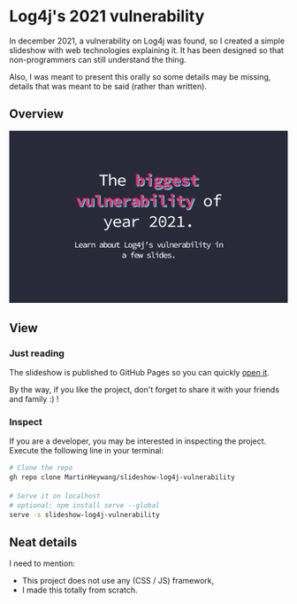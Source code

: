 # Log4j's 2021 vulnerability

In december 2021, a vulnerability on Log4j was found, so I created a simple slideshow with web
technologies explaining it. It has been designed so that non-programmers can still understand the thing.

Also, I was meant to present this orally so some details may be missing, details that was meant to be
said (rather than written).

## Overview

![First slide of the slideshow](./open-graph-preview.png)

## View

### Just reading

The slideshow is published to GitHub Pages so you can quickly
[open it](https://MartinHeywang.github.io/slideshow-log4j-vulnerability).

By the way, if you like the project, don't forget to share it with your friends and family :) !

### Inspect

If you are a developer, you may be interested in inspecting the project. Execute the following line in
your terminal:

```bash
# Clone the repo
gh repo clone MartinHeywang/slideshow-log4j-vulnerability

# Serve it on localhost
# optional: npm install serve --global
serve -s slideshow-log4j-vulnerability
```

## Neat details

I need to mention:

- This project does not use any (CSS / JS) framework,
- I made this totally from scratch.
